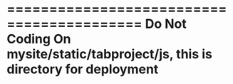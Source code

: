 ==========================================
Do Not Coding On mysite/static/tabproject/js, this is directory for deployment
=========================================

